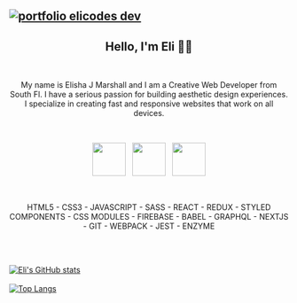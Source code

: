
## [![portfolio elicodes dev](https://user-images.githubusercontent.com/12935765/106035786-7e029900-60a2-11eb-8256-0867b8f1a3de.png)](https://portfolio.elicodes.dev/)
<!--
- ## [![portfolio elicodes dev](https://user-images.githubusercontent.com/12935765/106036227-084afd00-60a3-11eb-8db0-272966fe3043.png)](https://portfolio.elicodes.dev/)
-->
<h2 align="center">Hello, I'm Eli 👋🏾</h2>
<br />
<p align="center">
My name is Elisha J Marshall and I am a Creative Web Developer from South Fl. I have a serious passion for building aesthetic design experiences. I specialize in creating fast and responsive websites that work on all devices.</p>
<br />

<p align='center'>
<a href="https://github.com/iamelimars/"><img height="60" src="https://user-images.githubusercontent.com/12935765/106039475-29ade800-60a7-11eb-86f0-47c8247a16bb.png"></a>&nbsp;&nbsp;
<a href="https://www.youtube.com/c/elicodes"><img height="60" src="https://user-images.githubusercontent.com/12935765/106039477-29ade800-60a7-11eb-84ee-89eaa8a30f64.png"></a>&nbsp;&nbsp;
<a href="https://www.linkedin.com/in/elicodes/"><img height="60" src="https://user-images.githubusercontent.com/12935765/106039476-29ade800-60a7-11eb-9f84-f7db5189d511.png"></a>
</p>
<br />
<p align="center">HTML5 - CSS3 - JAVASCRIPT - SASS - REACT - REDUX - STYLED COMPONENTS - CSS MODULES - FIREBASE - BABEL - GRAPHQL - NEXTJS - GIT - WEBPACK - JEST - ENZYME</p>
<br />
<br />

<a align="center">[![Eli's GitHub stats](https://github-readme-stats.vercel.app/api?username=iamelimars&show_icons=true&theme=vue)](https://github.com/iamelimars/github-readme-stats)</a>
<br />
<br />
<a align="center">
[![Top Langs](https://github-readme-stats.vercel.app/api/top-langs/?username=iamelimars&layout=compact&show_icons=true&theme=vue)](https://github.com/iamelimars/github-readme-stats)
</a>




